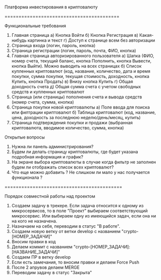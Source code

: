 Платформа инвестирования в криптовалюту

=========================================

Функциональные требования

1) Главная страница
   a) Кнопка Войти
   б) Кнопка Регистрация
   в) Какая-нибудь картинка и текст
   г) Доступ к странице всем без авторизации
2) Страница входа (логин, пароль, кнопка)
3) Страница регистрации (логин, пароль, почта, ФИО, кнопка)
4) Главная страница авторизированного пользователя
   а) Шапка (ФИО, номер счета, текущий баланс, кнопка Пополнить, кнопка Вывести, кнопка Выйти). Можно выводить на всех страницах
   б) Список купленных криптовалют (код, название, количество, дата и время покупки,
      сумма покупки, текущая стоимость, доходность, кнопка Купить, кнопка Продать)
   в) Внизу кнопка Купить
   г) Общая доходность счета
   д) Общая сумма счета с учетом свободных средств и купленных криптовалют
5) Страница (или страницы) пополнения счета и вывода средств (номер счета, сумма, кнопка)
6) Страница покупки новой криптовалюты
   а) Поле ввода для поиска или филтрации криптовалют
   б) Таблица криптовалют (код, название, цена, доходность за последнюю неделю/день/месяц, купить)
7) Страница подтверждения покупки и продажи (выбранная криптовалюта, вводимое количество, сумма, кнопка)

Открытые вопросы
1) Нужна ли панель администрирования?
2) Будем ли делать страницу криптовалюты, где будет указана подробная информация и график? 
3) На экране выбора криптовалюты в случае когда фильтр не заполнен будем ли отображать список всех криптовалют?
4) Что еще можно добавить ? Не слишком ли мало у нас получается функционала ?


==========================================

Порядок совместной работы над проектом

1) Создаем задачу в трекере. Если задача относится к одному из микросервисов, 
то в поле "Проект" выбираем соответствующий микросервис. 
Или выбираем одну из имеющийся задач, если она ни на кого не назначена.
2) Назначаем на себя, переводим в статус "В работе".
3) Создаем новую ветку от ветки develop с названием "crypto-[НОМЕР_ЗАДАЧИ]"
4) Вносим правки в код
5) Делаем коммит с названием "crypto-[НОМЕР_ЗАДАЧИ]: [НАЗВАНИЕ_ЗАДАЧИ]"
6) Создаем ПР в ветку develop
7) Если есть замечания, то вносим правки и делаем Force Push
8) После 2 апрувов делаем MERGE
9) Переводим задачу в статус "Закрыта"